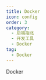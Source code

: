 ```yaml
---
title: Docker
icon: config
order: 3
category:
  - 后端指北
  - 开发工具
  - Docker
tag:
  - Docker
---
```


Docker